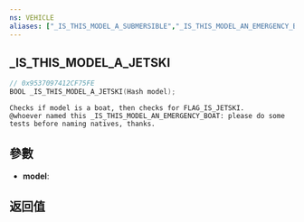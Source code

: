 ```yaml
---
ns: VEHICLE
aliases: ["_IS_THIS_MODEL_A_SUBMERSIBLE","_IS_THIS_MODEL_AN_EMERGENCY_BOAT"]
---
```

## _IS_THIS_MODEL_A_JETSKI

```c
// 0x9537097412CF75FE
BOOL _IS_THIS_MODEL_A_JETSKI(Hash model);
```

```
Checks if model is a boat, then checks for FLAG_IS_JETSKI.  
@whoever named this _IS_THIS_MODEL_AN_EMERGENCY_BOAT: please do some tests before naming natives, thanks.  
```

## 參數
* **model**: 

## 返回值
